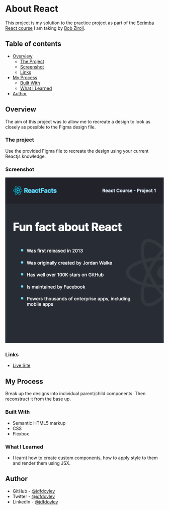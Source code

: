# About React

This project is my solution to the practice project as part of the [Scrimba React course](https://scrimba.com/learn/learnreact) I am taking by [Bob Ziroll](https://twitter.com/bobziroll).

## Table of contents

- [Overview](#overview)
  - [The Project](#the-project)
  - [Screenshot](#screenshot)
  - [Links](#links)
- [My Process](#my-process)
  - [Built With](#built-with)
  - [What I Learned](#what-i-learned)
- [Author](#author)

## Overview

The aim of this project was to allow me to recreate a design to look as closely as possible to the Figma design file.

### The project

Use the provided Figma file to recreate the design using your current Reactjs knowledge.

### Screenshot

![Desgin Screenshot](./design-preview.png)

### Links

- [Live Site](https://prj-about-react.vercel.app/)

## My Process

Break up the designs into individual parent/child components. Then reconstruct it from the base up.

### Built With

- Semantic HTML5 markup
- CSS
- Flexbox

### What I Learned

- I learnt how to create custom components, how to apply style to them and render them using JSX.

## Author

- GitHub - [@jdfdoyley](https://github.com/jdfdoyley)
- Twitter - [@jdfdoyley](https://twitter.com/jdfdoyley)
- LinkedIn - [@jdfdoyley](https://www.linkedin.com/in/jdfdoyley/)
